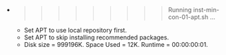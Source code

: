 * >>>>>>>>> Running inst-min-con-01-apt.sh ...
  * Set APT to use local repository first.
  * Set APT to skip installing recommended packages.
  * Disk size = 999196K. Space Used = 12K. Runtime = 00:00:00:01.
